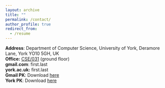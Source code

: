 ```yaml
---
layout: archive
title: ""
permalink: /contact/
author_profile: true
redirect_from:
  - /resume
---
```


<p>
	<strong>Address</strong>: Department of Computer Science, University of York, Deramore Lane, York YO10 5GH, UK<br>
	<strong>Office:</strong> <a href="https://www.google.com/maps/dir//53.9465562,-1.0310718/@53.9465511,-1.0311348,21z/data=!3m1!5s0x48792fd4576b47b3:0x38043b4b89c4af3c!4m2!4m1!3e3" rel="noopener" target="_blank">CSE/031</a> (ground floor)<br>
	<strong>gmail.com</strong>: first.last<br>
	<strong>york.ac.uk:</strong> first.last<br>
	<strong>Gmail PK</strong>: Download <a class="dhtgD aw5Odc" href="https://farshim.files.wordpress.com/2020/04/pooya-farshim-788357c8-e28093-public.asc" rel="noopener" target="_blank">here</a><br>
	<strong>York PK</strong>: Download <a href="https://farshim.files.wordpress.com/2020/04/pooya-farshim-a14cd446-e28093-public.asc">here</a>
</p>
